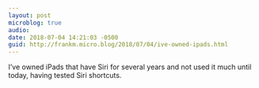 ```yaml
---
layout: post
microblog: true
audio: 
date: 2018-07-04 14:21:03 -0500
guid: http://frankm.micro.blog/2018/07/04/ive-owned-ipads.html
---
```

I’ve owned iPads that have Siri for several years and not used it much until today, having tested Siri shortcuts. 
